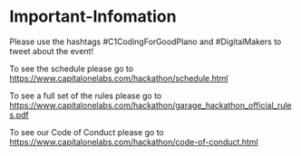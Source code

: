 Important-Infomation
====================

Please use the hashtags #C1CodingForGoodPlano and #DigitalMakers to tweet about the event!

To see the schedule please go to https://www.capitalonelabs.com/hackathon/schedule.html

To see a full set of the rules please go to https://www.capitalonelabs.com/hackathon/garage_hackathon_official_rules.pdf

To see our Code of Conduct please go to https://www.capitalonelabs.com/hackathon/code-of-conduct.html
